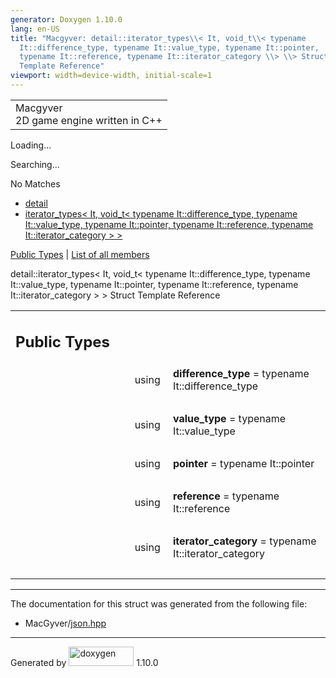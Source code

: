 ```yaml
---
generator: Doxygen 1.10.0
lang: en-US
title: "Macgyver: detail::iterator_types\\< It, void_t\\< typename
  It::difference_type, typename It::value_type, typename It::pointer,
  typename It::reference, typename It::iterator_category \\> \\> Struct
  Template Reference"
viewport: width=device-width, initial-scale=1
---
```


<div id="top">

<div id="titlearea">

<table data-cellspacing="0" data-cellpadding="0">
<colgroup>
<col style="width: 100%" />
</colgroup>
<tbody>
<tr id="projectrow" class="odd">
<td id="projectalign"><div id="projectname">
Macgyver
</div>
<div id="projectbrief">
2D game engine written in C++
</div></td>
</tr>
</tbody>
</table>

</div>

<div id="main-nav">

</div>

<div id="MSearchSelectWindow"
onmouseover="return searchBox.OnSearchSelectShow()"
onmouseout="return searchBox.OnSearchSelectHide()"
onkeydown="return searchBox.OnSearchSelectKey(event)">

</div>

<div id="MSearchResultsWindow">

<div id="MSearchResults">

<div class="SRPage">

<div id="SRIndex">

<div id="SRResults">

</div>

<div id="Loading" class="SRStatus">

Loading...

</div>

<div id="Searching" class="SRStatus">

Searching...

</div>

<div id="NoMatches" class="SRStatus">

No Matches

</div>

</div>

</div>

</div>

</div>

<div id="nav-path" class="navpath">

- <a href="namespacedetail.html" class="el">detail</a>
- <a
  href="structdetail_1_1iterator__types_3_01_it_00_01void__t_3_01typename_01_it_1_1difference__type_00_064dac4a14931e9e3b7bc8e1311de4a39.html"
  class="el">iterator_types&lt; It, void_t&lt; typename
  It::difference_type, typename It::value_type, typename It::pointer,
  typename It::reference, typename It::iterator_category &gt; &gt;</a>

</div>

</div>

<div class="header">

<div class="summary">

[Public Types](#pub-types) \| [List of all
members](structdetail_1_1iterator__types_3_01_it_00_01void__t_3_01typename_01_it_1_1difference__type_00_0e94592c78302fc510e0aa24e9e691b9b.html)

</div>

<div class="headertitle">

<div class="title">

detail::iterator_types\< It, void_t\< typename It::difference_type,
typename It::value_type, typename It::pointer, typename It::reference,
typename It::iterator_category \> \> Struct Template Reference

</div>

</div>

</div>

<div class="contents">

<table class="memberdecls">
<colgroup>
<col style="width: 50%" />
<col style="width: 50%" />
</colgroup>
<tbody>
<tr class="odd heading">
<td colspan="2"><h2 id="public-types" class="groupheader"><span
id="pub-types"></span> Public Types</h2></td>
</tr>
<tr id="r_a3d9338ab90d2fd007e139856eca8e00e"
class="even memitem:a3d9338ab90d2fd007e139856eca8e00e">
<td class="memItemLeft" style="text-align: right;"
data-valign="top"><span id="a3d9338ab90d2fd007e139856eca8e00e"></span>
using </td>
<td class="memItemRight"
data-valign="bottom"><strong>difference_type</strong> = typename
It::difference_type</td>
</tr>
<tr class="odd separator:a3d9338ab90d2fd007e139856eca8e00e">
<td colspan="2" class="memSeparator"> </td>
</tr>
<tr id="r_a40b1342e4941a2c311f96d50bb79fa48"
class="even memitem:a40b1342e4941a2c311f96d50bb79fa48">
<td class="memItemLeft" style="text-align: right;"
data-valign="top"><span id="a40b1342e4941a2c311f96d50bb79fa48"></span>
using </td>
<td class="memItemRight"
data-valign="bottom"><strong>value_type</strong> = typename
It::value_type</td>
</tr>
<tr class="odd separator:a40b1342e4941a2c311f96d50bb79fa48">
<td colspan="2" class="memSeparator"> </td>
</tr>
<tr id="r_a91985df24a2f38521cbb7a9218113160"
class="even memitem:a91985df24a2f38521cbb7a9218113160">
<td class="memItemLeft" style="text-align: right;"
data-valign="top"><span id="a91985df24a2f38521cbb7a9218113160"></span>
using </td>
<td class="memItemRight" data-valign="bottom"><strong>pointer</strong> =
typename It::pointer</td>
</tr>
<tr class="odd separator:a91985df24a2f38521cbb7a9218113160">
<td colspan="2" class="memSeparator"> </td>
</tr>
<tr id="r_a70066015b1af4f35e09dabed204389c6"
class="even memitem:a70066015b1af4f35e09dabed204389c6">
<td class="memItemLeft" style="text-align: right;"
data-valign="top"><span id="a70066015b1af4f35e09dabed204389c6"></span>
using </td>
<td class="memItemRight" data-valign="bottom"><strong>reference</strong>
= typename It::reference</td>
</tr>
<tr class="odd separator:a70066015b1af4f35e09dabed204389c6">
<td colspan="2" class="memSeparator"> </td>
</tr>
<tr id="r_a10766f50e317b231ff6b1c8342d3e515"
class="even memitem:a10766f50e317b231ff6b1c8342d3e515">
<td class="memItemLeft" style="text-align: right;"
data-valign="top"><span id="a10766f50e317b231ff6b1c8342d3e515"></span>
using </td>
<td class="memItemRight"
data-valign="bottom"><strong>iterator_category</strong> = typename
It::iterator_category</td>
</tr>
<tr class="odd separator:a10766f50e317b231ff6b1c8342d3e515">
<td colspan="2" class="memSeparator"> </td>
</tr>
</tbody>
</table>

------------------------------------------------------------------------

The documentation for this struct was generated from the following file:

- MacGyver/<a href="json_8hpp_source.html" class="el">json.hpp</a>

</div>

------------------------------------------------------------------------

<span class="small">Generated
by [<img src="doxygen.svg" class="footer" width="104" height="31"
alt="doxygen" />](https://www.doxygen.org/index.html) 1.10.0</span>
